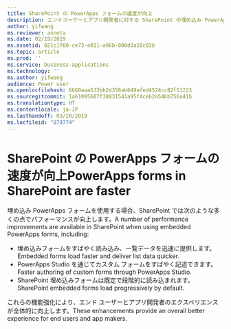 ```yaml
---
title: SharePoint の PowerApps フォームの速度が向上
description: エンドユーザーとアプリ開発者に対する SharePoint の埋め込み PowerApps フォームのパフォーマンスが向上します
author: yifwang
ms.reviewer: anneta
ms.date: 02/19/2019
ms.assetid: 021c1f60-ce73-e811-a96b-000d3a18c83b
ms.topic: article
ms.prod: ''
ms.service: business-applications
ms.technology: ''
ms.author: yifwang
audience: Power user
ms.openlocfilehash: 6660aaa533bb2d356ab649afed4524cc82f51223
ms.sourcegitcommit: 1a61095607f38831541a95f4ceb2a54bb756a41b
ms.translationtype: HT
ms.contentlocale: ja-JP
ms.lasthandoff: 03/20/2019
ms.locfileid: "879774"
---
```

# <a name="powerapps-forms-in-sharepoint-are-faster"></a><span data-ttu-id="efee8-103">SharePoint の PowerApps フォームの速度が向上</span><span class="sxs-lookup"><span data-stu-id="efee8-103">PowerApps forms in SharePoint are faster</span></span>




<span data-ttu-id="efee8-104">埋め込み PowerApps フォームを使用する場合、SharePoint では次のような多くの点でパフォーマンスが向上します。</span><span class="sxs-lookup"><span data-stu-id="efee8-104">A number of performance improvements are available in SharePoint when using embedded PowerApps forms, including:</span></span>

- <span data-ttu-id="efee8-105">埋め込みフォームをすばやく読み込み、一覧データを迅速に提供します。</span><span class="sxs-lookup"><span data-stu-id="efee8-105">Embedded forms load faster and deliver list data quicker.</span></span>
- <span data-ttu-id="efee8-106">PowerApps Studio を通じてカスタム フォームをすばやく記述できます。</span><span class="sxs-lookup"><span data-stu-id="efee8-106">Faster authoring of custom forms through PowerApps Studio.</span></span>
- <span data-ttu-id="efee8-107">SharePoint 埋め込みフォームは既定で段階的に読み込まれます。</span><span class="sxs-lookup"><span data-stu-id="efee8-107">SharePoint embedded forms load progressively by default.</span></span>

<span data-ttu-id="efee8-108">これらの機能強化により、エンド ユーザーとアプリ開発者のエクスペリエンスが全体的に向上します。</span><span class="sxs-lookup"><span data-stu-id="efee8-108">These enhancements provide an overall better experience for end users and app makers.</span></span>